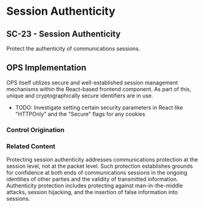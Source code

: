 # Session Authenticity
## SC-23 - Session Authenticity

Protect the authenticity of communications sessions.

## OPS Implementation

OPS itself utilizes secure and well-established session management mechanisms within the React-based frontend component. As part of this, unique and cryptographically secure identifiers are in use.

* TODO: Investigate setting certain security parameters in React like  "HTTPOnly" and the "Secure" flags for any cookies

### Control Origination

### Related Content
Protecting session authenticity addresses communications protection at the session level, not at the packet level. Such protection establishes grounds for confidence at both ends of communications sessions in the ongoing identities of other parties and the validity of transmitted information. Authenticity protection includes protecting against man-in-the-middle attacks, session hijacking, and the insertion of false information into sessions.
